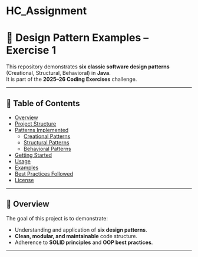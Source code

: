 # HC_Assignment

# 🎯 Design Pattern Examples – Exercise 1  

This repository demonstrates **six classic software design patterns** (Creational, Structural, Behavioral) in **Java**.  
It is part of the **2025–26 Coding Exercises** challenge.  

---

## 📑 Table of Contents
- [Overview](#overview)  
- [Project Structure](#project-structure)  
- [Patterns Implemented](#patterns-implemented)  
  - [Creational Patterns](#creational-patterns)  
  - [Structural Patterns](#structural-patterns)  
  - [Behavioral Patterns](#behavioral-patterns)  
- [Getting Started](#getting-started)  
- [Usage](#usage)  
- [Examples](#examples)  
- [Best Practices Followed](#best-practices-followed)  
- [License](#license)  

---

## 🔎 Overview  
The goal of this project is to demonstrate:  
- Understanding and application of **six design patterns**.  
- **Clean, modular, and maintainable** code structure.  
- Adherence to **SOLID principles** and **OOP best practices**.  

---



